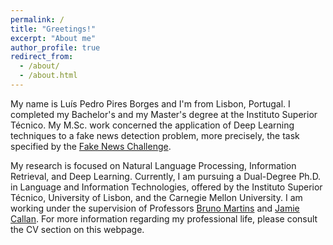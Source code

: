 ```yaml
---
permalink: /
title: "Greetings!"
excerpt: "About me"
author_profile: true
redirect_from: 
  - /about/
  - /about.html
---
```


My name is Luís Pedro Pires Borges and I'm from Lisbon, Portugal. I completed my Bachelor's and my Master's degree at the Instituto Superior Técnico. My M.Sc. work concerned the application of Deep Learning techniques to a fake news detection problem, more precisely, the task specified by the [Fake News Challenge](http://www.fakenewschallenge.org/).

My research is focused on Natural Language Processing, Information Retrieval, and Deep Learning. Currently, I am pursuing a Dual-Degree Ph.D. in Language and Information Technologies, offered by the Instituto Superior Técnico, University of Lisbon, and the Carnegie Mellon University. I am working under the supervision of Professors [Bruno Martins](http://web.ist.utl.pt/bruno.g.martins/) and [Jamie Callan](http://www.cs.cmu.edu/~callan/). For more information regarding my professional life, please consult the CV section on this webpage.
